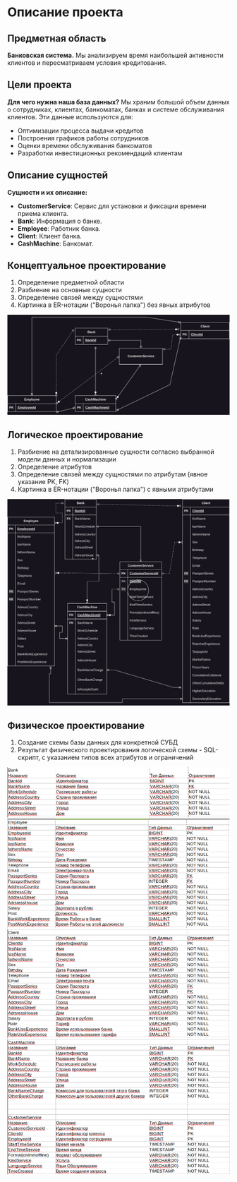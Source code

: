 # Описание проекта

## Предметная область

**Банковская система.** Мы анализируем время наибольшей активности клиентов и пересматриваем условия кредитования.

## Цели проекта

**Для чего нужна наша база данных?** Мы храним большой объем данных о сотрудниках, клиентах, банкоматах, банках и системе обслуживания клиентов. Эти данные используются для:

- Оптимизации процесса выдачи кредитов
- Построения графиков работы сотрудников
- Оценки времени обслуживания банкоматов
- Разработки инвестиционных рекомендаций клиентам

## Описание сущностей

**Сущности и их описание:**

- **CustomerService**: Сервис для установки и фиксации времени приема клиента.
- **Bank**: Информация о банке.
- **Employee**: Работник банка.
- **Client**: Клиент банка.
- **CashMachine**: Банкомат.

## Концептуальное проектирование

1. Определение предметной области
2. Разбиение на основные сущности
3. Определение связей между сущностями
4. Картинка в ER-нотации ("Воронья лапка") без явных атрибутов

![Концептуальная модель](images0/db_base_diagram_bank_project.png)

## Логическое проектирование

1. Разбиение на детализированные сущности согласно выбранной модели данных и нормализации
2. Определение атрибутов
3. Определение связей между сущностями по атрибутам (явное указание PK, FK)
4. Картинка в ER-нотации ("Воронья лапка") с явными атрибутами

![Логическая модель](images0/db_bank_project_semestr4.png?raw=true)

## Физическое проектирование

1. Создание схемы базы данных для конкретной СУБД
2. Результат физического проектирования логической схемы - SQL-скрипт, с указанием типов всех атрибутов и ограничений

![Физическая схема](images0/bank.png)
![Схема сотрудников](images0/emp.png)
![Схема клиентов](images0/cl.png)
![Схема банкоматов и сервисов](images0/cmcs.png)
